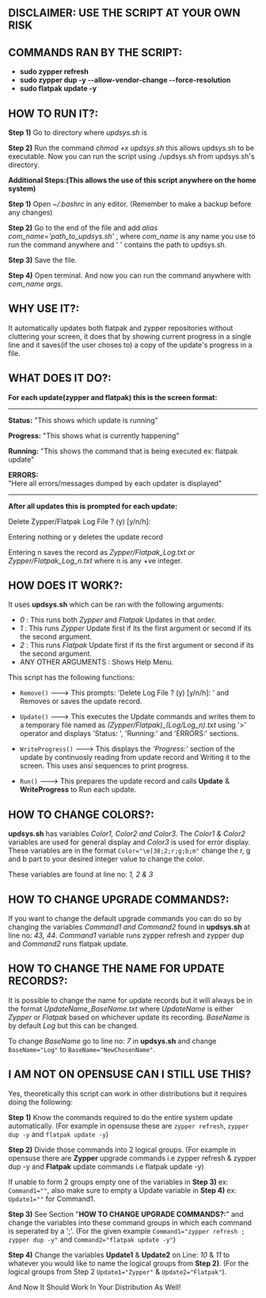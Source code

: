 ## DISCLAIMER: USE THE SCRIPT AT YOUR OWN RISK

## COMMANDS RAN BY THE SCRIPT:
- **sudo zypper refresh**
- **sudo zypper dup -y --allow-vendor-change --force-resolution**
- **sudo flatpak update -y**

## HOW TO RUN IT?:

**Step 1)** Go to directory where *updsys.sh* is

**Step 2)** Run the command *chmod +x updsys.sh* this allows updsys.sh to be
executable. Now you can run the script using ./updsys.sh from updsys.sh's
directory.

**Additional Steps:(This allows the use of this script anywhere on 
the home system)**

**Step 1)** Open *~/.bashrc* in any editor.
(Remember to make a backup before any changes)

**Step 2)** Go to the end of the file and add 
*alias com_name='path_to_updsys.sh'* , where *com_name* is any name you use 
to run the command anywhere and ' ' contains the path to updsys.sh.

**Step 3)** Save the file.

**Step 4)** Open terminal. And now you can run the command 
anywhere with *com_name args*.

## WHY USE IT?:

It automatically updates both flatpak and zypper repositories without 
cluttering your screen, it does that by showing current progress in a 
single line and it saves(if the user choses to) a copy of the update's 
progress in a file.

## WHAT DOES IT DO?:

**For each update(zypper and flatpak) this is the screen format:**

-------------------------------------------------------------------------
**Status:** "This shows which update is running"                           
                                                                        
**Progress:** "This shows what is currently happening"                    
                                                                        
**Running:** "This shows the command that is being executed ex: flatpak update"
                                                                        
**ERRORS:**                                                               
"Here all errors/messages dumped by each updater is displayed"

-------------------------------------------------------------------------

**After all updates this is prompted for each update:**

Delete Zypper/Flatpak Log File ? (y) [y/n/h]: 

Entering nothing or y deletes the update record

Entering n saves the record as *Zypper/Flatpak_Log.txt or 
Zypper/Flatpak_Log_n.txt* where n is any +ve integer.

## HOW DOES IT WORK?:

It uses **updsys.sh** which can be ran with the following arguments:
- *0* : This runs both *Zypper* and *Flatpak* Updates in that order.
- *1* : This runs *Zypper* Update first if its the first argument or 
second if its the second argument.
- *2* : This runs *Flatpak* Update first if its the first argument or 
second if its the second argument.
- ANY OTHER ARGUMENTS : Shows Help Menu.

This script has the following functions:

- `Remove()` ---> This prompts: 'Delete Log File ? (y) [y/n/h]: ' and 
	Removes or saves the update record.

- `Update()` ---> 
	This executes the Update commands and writes them to a temporary file 
	named as *(Zypper/Flatpak)_(Log/Log_n).txt* using '>' operator 
	and displays 'Status: ', 'Running:' and 'ERRORS:' sections. 
	
- `WriteProgress()` --->
	This displays the *'Progress:'* section of the update by continuosly 
	reading from update record and Writing it to the screen. This uses 
	ansi sequences to print progress.

- `Run()` --->
	This prepares the update record and calls **Update** & **WriteProgress**
	to Run each update.

## HOW TO CHANGE COLORS?:

**updsys.sh** has variables *Color1, Color2 and Color3*. The *Color1 & Color2* variables
are used for general display and *Color3* is used for error
display. These variables are in the format `Color="\e[38;2;r;g;b;m"`
change the r, g and b part to your desired integer value to change the
color.

These variables are found at line no: *1, 2 & 3*

## HOW TO CHANGE UPGRADE COMMANDS?:

If you want to change the default upgrade commands you can do so by
changing the variables *Command1 and Command2* found in **updsys.sh** at 
line no: *43, 44*. *Command1* variable runs zypper refresh and zypper dup and
*Command2* runs flatpak update.

## HOW TO CHANGE THE NAME FOR UPDATE RECORDS?:

It is possible to change the name for update records but it will
always be in the format *UpdateName_BaseName.txt* where *UpdateName* 
is either *Zypper* or *Flatpak* based on whichever update
its recording. *BaseName* is by default *Log* but this can be changed.

To change *BaseName* go to line no: *7* in **updsys.sh** and change
`BaseName="Log"` to `BaseName="NewChosenName"`.

## I AM NOT ON OPENSUSE CAN I STILL USE THIS?

Yes, theoretically this script can work in other distributions but it requires
doing the following:

**Step 1)** Know the commands required to do the entire system update automatically. 
(For example in opensuse these are `zypper refresh`, `zypper dup -y` and `flatpak update -y`)

**Step 2)** Divide those commands into 2 logical groups. 
(For example in opensuse there are **Zypper** upgrade commands i.e zypper 
refresh & zypper dup -y and **Flatpak** update commands i.e flatpak update -y)

If unable to form 2 groups empty one of the variables in **Step 3)** ex: `Command1=""`,
also make sure to empty a Update variable in **Step 4)** ex: `Update1=""` for Command1.
 
**Step 3)** See Section "**HOW TO CHANGE UPGRADE COMMANDS?:**" and change the
variables into these command groups in which each command is seperated by a ';'.
(For the given example `Command1="zypper refresh ; zypper dup -y"` and `Command2="flatpak
update -y"`)

**Step 4)** Change the variables **Update1** & **Update2** on Line: *10* & *11*
to  whatever you would like to name the logical groups from **Step 2)**.
(For the logical groups from Step 2 `Update1="Zypper"` & `Update2="Flatpak"`).

And Now It Should Work In Your Distribution As Well!
